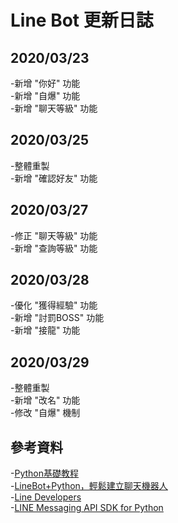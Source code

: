 # Line Bot 更新日誌

## 2020/03/23
-新增 "你好" 功能  
-新增 "自爆" 功能  
-新增 "聊天等級" 功能  

## 2020/03/25
-整體重製  
-新增 "確認好友" 功能  

## 2020/03/27
-修正 "聊天等級" 功能  
-新增 "查詢等級" 功能  

## 2020/03/28
-優化 "獲得經驗" 功能  
-新增 "討罰BOSS" 功能  
-新增 "接龍" 功能   

## 2020/03/29
-整體重製  
-新增 "改名" 功能  
-修改 "自爆" 機制  

## 參考資料
-[Python基礎教程](https://www.runoob.com/python/python-tutorial.html)  
-[LineBot+Python，輕鬆建立聊天機器人](https://yaoandy107.github.io/line-bot-tutorial/)  
-[Line Developers](https://developers.line.biz/en/docs/messaging-api/)  
-[LINE Messaging API SDK for Python](https://github.com/line/line-bot-sdk-python#line-messaging-api-sdk-for-python)  
